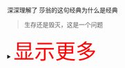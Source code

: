 深深理解了 莎翁的这句经典为什么是经典

> 生存还是毁灭，这是一个问题


<details><summary><font size="40" color="red">显示更多</font></summary>
## 提交统计  
[![lishijiee's github stats](https://github-readme-stats.vercel.app/api?username=lishijiee&theme=tokyonight)](https://github.com/lishijiee/github-readme-stats)  
[![Top Langs](https://github-readme-stats.vercel.app/api/top-langs/?username=lishijiee&layout=compact)](https://github.com/lishijiee/github-readme-stats)

## 我的博客
- [【我的博客】](https://lishijiee.github.io/)
## 【repo 仓库】  


- [我的笔记Notes](https://github.com/lishijiee/Notes) 
- [我的日常](https://github.com/lishijiee/Daily)
- [我的日常Web](https://github.com/lishijiee/daily-web)

</details>
<!--
- [个人主页仓库](https://github.com/lishijiee/lishijiee)
- [个人学习成长记录笔记(private)](https://github.com/lishijiee/eee)  
- [基于 Spring-Cloud-Alibaba 的交易系统](https://github.com/lishijiee/vshop)  
- [基于 Spring-Boot 平台的技术验证仓库](https://github.com/lishijiee/spring-boot-demos)
- [基于 Java 的代码技术验证](https://github.com/lishijiee/Java-demo)   
- [面试指北](https://github.com/lishijiee/Java-North)  
<br/><br/><br/>
- [yun-xi](https://github.com/lishijiee/yun-xi)  
- [养老基金ling-long](https://github.com/lishijiee/ling-long)
- [rui-ying](https://github.com/lishijiee/rui-ying)
- [sun-qian](https://github.com/lishijiee/sun-qian)
- [仓储系统](https://github.com/lishijiee/cangchu)
- [TODO](https://github.com/lishijiee/eee)
- [TODO](https://github.com/lishijiee/eee)
- [TODO](https://github.com/lishijiee/eee)
- [我的家装笔记](https://github.com/lishijiee/Home-Decorate)  

-->

